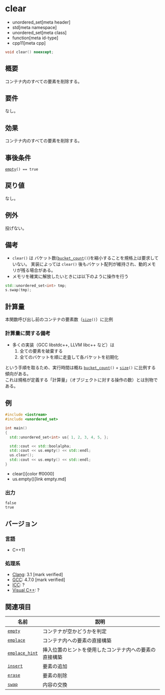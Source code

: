 # clear
* unordered_set[meta header]
* std[meta namespace]
* unordered_set[meta class]
* function[meta id-type]
* cpp11[meta cpp]

```cpp
void clear() noexcept;
```

## 概要
コンテナ内のすべての要素を削除する。


## 要件
なし。


## 効果
コンテナ内のすべての要素を削除する。


## 事後条件
[`empty`](empty.md)`() == true`


## 戻り値
なし。


## 例外
投げない。


## 備考
- `clear()` は バケット数([`bucket_count`](bucket_count.md)`()`)を縮小することを規格上は要求していない。
実装によっては `clear()` 後もバケット配列が維持され、動的メモリが残る場合がある。
- メモリを確実に解放したいときには以下のように操作を行う
```CPP
std::unordered_set<int> tmp;
s.swap(tmp);
```


## 計算量
本関数呼び出し前のコンテナの要素数（[`size`](size.md)`()`）に比例

### 計算量に関する備考
- 多くの実装（GCC libstdc++, LLVM libc++ など）は
    1. 全ての要素を破棄する
    2. 全てのバケットを順に走査して各バケットを初期化

という手順を取るため、実行時間は概ね [`bucket_count`](bucket_count.md)`()` + [`size`](size.md)`()` に比例する傾向がある。  
これは規格が定義する「計算量」（オブジェクトに対する操作の数）とは別物である。


## 例
```cpp example
#include <iostream>
#include <unordered_set>

int main()
{
  std::unordered_set<int> us{ 1, 2, 3, 4, 5, };

  std::cout << std::boolalpha;
  std::cout << us.empty() << std::endl;
  us.clear();
  std::cout << us.empty() << std::endl;
}
```
* clear()[color ff0000]
* us.empty()[link empty.md]

### 出力
```
false
true
```

## バージョン
### 言語
- C++11

### 処理系
- [Clang](/implementation.md#clang): 3.1 [mark verified]
- [GCC](/implementation.md#gcc): 4.7.0 [mark verified]
- [ICC](/implementation.md#icc): ?
- [Visual C++](/implementation.md#visual_cpp): ?

## 関連項目

| 名前                                | 説明                                                   |
|-------------------------------------|--------------------------------------------------------|
| [`empty`](empty.md)               | コンテナが空かどうかを判定                             |
| [`emplace`](emplace.md)           | コンテナ内への要素の直接構築                           |
| [`emplace_hint`](emplace_hint.md) | 挿入位置のヒントを使用したコンテナ内への要素の直接構築 |
| [`insert`](insert.md)             | 要素の追加                                             |
| [`erase`](erase.md)               | 要素の削除                                             |
| [`swap`](swap.md)                 | 内容の交換                                             |


